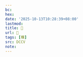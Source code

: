 ```yaml
---
bc:
hex:
date: '2025-10-13T10:28:39+08:00'
lastmod:
title: 􄧒
url: 􄧒
tags: [䆏]
src: DCCV
note:
---
```

